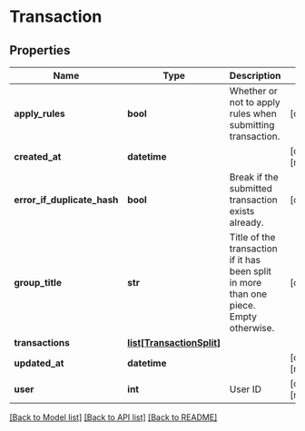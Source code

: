 # Transaction

## Properties
Name | Type | Description | Notes
------------ | ------------- | ------------- | -------------
**apply_rules** | **bool** | Whether or not to apply rules when submitting transaction. | [optional] 
**created_at** | **datetime** |  | [optional] [readonly] 
**error_if_duplicate_hash** | **bool** | Break if the submitted transaction exists already. | [optional] 
**group_title** | **str** | Title of the transaction if it has been split in more than one piece. Empty otherwise. | [optional] 
**transactions** | [**list[TransactionSplit]**](TransactionSplit.md) |  | 
**updated_at** | **datetime** |  | [optional] [readonly] 
**user** | **int** | User ID | [optional] [readonly] 

[[Back to Model list]](../README.md#documentation-for-models) [[Back to API list]](../README.md#documentation-for-api-endpoints) [[Back to README]](../README.md)


